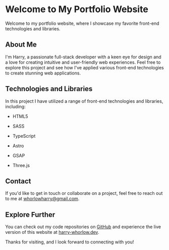# Welcome to My Portfolio Website

Welcome to my portfolio website, where I showcase my favorite front-end technologies and libraries.

## About Me

I'm Harry, a passionate full-stack developer with a keen eye for design and a love for creating intuitive and user-friendly web experiences.
Feel free to explore this project and see how I've applied various front-end technologies to create stunning web applications.

## Technologies and Libraries

In this project I have utilized a range of front-end technologies and libraries, including:

- HTML5
- SASS
- TypeScript

- Astro
- GSAP
- Three.js

## Contact

If you'd like to get in touch or collaborate on a project, feel free to reach out to me at [whorlowharry@gmail.com](mailto:whorlowharry@gmail.com).

## Explore Further

You can check out my code repositories on [GitHub](https://github.com/harry-whorlow) and experience the live version of this website at [harry-whorlow.dev](http://www.harry-whorlow.dev).

Thanks for visiting, and I look forward to connecting with you!
